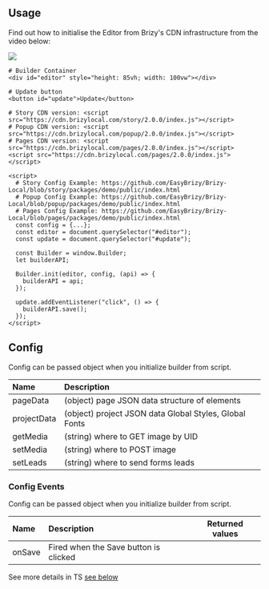 ## Usage

Find out how to initialise the Editor from Brizy's CDN infrastructure from the video below:  

[![](https://i.imgur.com/wrO4h6S.png)](https://youtu.be/K632pHZ66RM)
 
```shell
# Builder Container
<div id="editor" style="height: 85vh; width: 100vw"></div>

# Update button
<button id="update">Update</button>

# Story CDN version: <script src="https://cdn.brizylocal.com/story/2.0.0/index.js"></script>
# Popup CDN version: <script src="https://cdn.brizylocal.com/popup/2.0.0/index.js"></script>
# Pages CDN version: <script src="https://cdn.brizylocal.com/pages/2.0.0/index.js"></script>
<script src="https://cdn.brizylocal.com/pages/2.0.0/index.js"></script>

<script>
  # Story Config Example: https://github.com/EasyBrizy/Brizy-Local/blob/story/packages/demo/public/index.html
  # Popup Config Example: https://github.com/EasyBrizy/Brizy-Local/blob/popup/packages/demo/public/index.html
  # Pages Config Example: https://github.com/EasyBrizy/Brizy-Local/blob/pages/packages/demo/public/index.html
  const config = {...};
  const editor = document.querySelector("#editor");
  const update = document.querySelector("#update");

  const Builder = window.Builder;
  let builderAPI;

  Builder.init(editor, config, (api) => {
    builderAPI = api;
  });

  update.addEventListener("click", () => {
    builderAPI.save();
  });
</script>

```

## Config

Config can be passed object when you initialize builder from script.

| Name        | Description                                   |         |
|:------------|:----------------------------------------------|---------|
| pageData    | (object) page JSON data structure of elements |         |
| projectData | (object) project JSON data Global Styles, Global Fonts |   |
| getMedia    | (string) where to GET image by UID           |          |
| setMedia    | (string) where to POST image               |            |
| setLeads    | (string) where to send forms leads         |            |

### Config Events

Config can be passed object when you initialize builder from script.

| Name          | Description                                |  Returned values          |
|:--------------|:-------------------------------------------|------------|
| onSave        | Fired when the Save button is clicked  |             |

See more details in TS [see below](https://github.com/EasyBrizy/Brizy-Local/blob/master/packages/core/src/types/types.ts)
